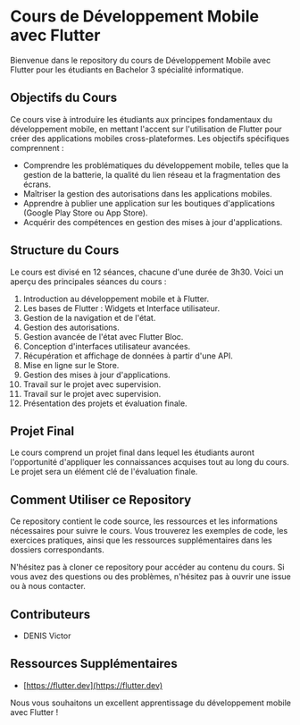 # Cours de Développement Mobile avec Flutter

Bienvenue dans le repository du cours de Développement Mobile avec Flutter pour les étudiants en Bachelor 3 spécialité informatique.

## Objectifs du Cours

Ce cours vise à introduire les étudiants aux principes fondamentaux du développement mobile, en mettant l'accent sur l'utilisation de Flutter pour créer des applications mobiles cross-plateformes. Les objectifs spécifiques comprennent :

- Comprendre les problématiques du développement mobile, telles que la gestion de la batterie, la qualité du lien réseau et la fragmentation des écrans.
- Maîtriser la gestion des autorisations dans les applications mobiles.
- Apprendre à publier une application sur les boutiques d'applications (Google Play Store ou App Store).
- Acquérir des compétences en gestion des mises à jour d'applications.

## Structure du Cours

Le cours est divisé en 12 séances, chacune d'une durée de 3h30. Voici un aperçu des principales séances du cours :

1. Introduction au développement mobile et à Flutter.
2. Les bases de Flutter : Widgets et Interface utilisateur.
3. Gestion de la navigation et de l'état.
4. Gestion des autorisations.
5. Gestion avancée de l'état avec Flutter Bloc.
6. Conception d'interfaces utilisateur avancées.
7. Récupération et affichage de données à partir d'une API.
8. Mise en ligne sur le Store.
9. Gestion des mises à jour d'applications.
10. Travail sur le projet avec supervision.
11. Travail sur le projet avec supervision.
12. Présentation des projets et évaluation finale.

## Projet Final

Le cours comprend un projet final dans lequel les étudiants auront l'opportunité d'appliquer les connaissances acquises tout au long du cours. Le projet sera un élément clé de l'évaluation finale.

## Comment Utiliser ce Repository

Ce repository contient le code source, les ressources et les informations nécessaires pour suivre le cours. Vous trouverez les exemples de code, les exercices pratiques, ainsi que les ressources supplémentaires dans les dossiers correspondants.

N'hésitez pas à cloner ce repository pour accéder au contenu du cours. Si vous avez des questions ou des problèmes, n'hésitez pas à ouvrir une issue ou à nous contacter.

## Contributeurs

- DENIS Victor

## Ressources Supplémentaires

- [https://flutter.dev](https://flutter.dev)

Nous vous souhaitons un excellent apprentissage du développement mobile avec Flutter !
